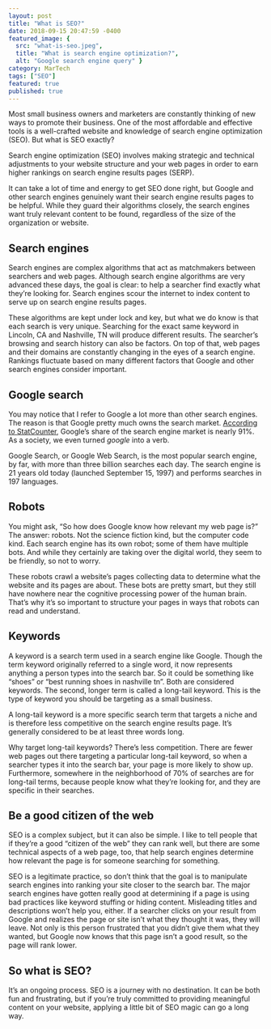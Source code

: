 ```yaml
---
layout: post
title: "What is SEO?"
date: 2018-09-15 20:47:59 -0400
featured_image: {
  src: "what-is-seo.jpeg",
  title: "What is search engine optimization?",
  alt: "Google search engine query" }
category: MarTech
tags: ["SEO"]
featured: true
published: true
---
```


Most small business owners and marketers are constantly thinking of new ways to promote their business. One of the most affordable and effective tools is a well-crafted website and knowledge of search engine optimization (SEO). But what is SEO exactly?

Search engine optimization (SEO) involves making strategic and technical adjustments to your website structure and your web pages in order to earn higher rankings on search engine results pages (SERP).

It can take a lot of time and energy to get SEO done right, but Google and other search engines genuinely want their search engine results pages to be helpful. While they guard their algorithms closely, the search engines want truly relevant content to be found, regardless of the size of the organization or website.

## Search engines

Search engines are complex algorithms that act as matchmakers between searchers and web pages. Although search engine algorithms are very advanced these days, the goal is clear: to help a searcher find exactly what they’re looking for. Search engines scour the internet to index content to serve up on search engine results pages.

These algorithms are kept under lock and key, but what we do know is that each search is very unique. Searching for the exact same keyword in Lincoln, CA and Nashville, TN will produce different results. The searcher’s browsing and search history can also be factors. On top of that, web pages and their domains are constantly changing in the eyes of a search engine. Rankings fluctuate based on many different factors that Google and other search engines consider important.

## Google search

You may notice that I refer to Google a lot more than other search engines. The reason is that Google pretty much owns the search market. [According to StatCounter](http://gs.statcounter.com/search-engine-market-share), Google’s share of the search engine market is nearly 91%. As a society, we even turned *google* into a verb.

Google Search, or Google Web Search, is the most popular search engine, by far, with more than three billion searches each day. The search engine is 21 years old today (launched September 15, 1997) and performs searches in 197 languages.

## Robots

You might ask, “So how does Google know how relevant my web page is?” The answer: robots. Not the science fiction kind, but the computer code kind. Each search engine has its own robot; some of them have multiple bots. And while they certainly are taking over the digital world, they seem to be friendly, so not to worry.

These robots crawl a website’s pages collecting data to determine what the website and its pages are about. These bots are pretty smart, but they still have nowhere near the cognitive processing power of the human brain. That’s why it’s so important to structure your pages in ways that robots can read and understand.

## Keywords

A keyword is a search term used in a search engine like Google. Though the term keyword originally referred to a single word, it now represents anything a person types into the search bar. So it could be something like “shoes” or “best running shoes in nashville tn”. Both are considered keywords. The second, longer term is called a long-tail keyword. This is the type of keyword you should be targeting as a small business.

A long-tail keyword is a more specific search term that targets a niche and is therefore less competitive on the search engine results page. It’s generally considered to be at least three words long.

Why target long-tail keywords? There’s less competition. There are fewer web pages out there targeting a particular long-tail keyword, so when a searcher types it into the search bar, your page is more likely to show up. Furthermore, somewhere in the neighborhood of 70% of searches are for long-tail terms, because people know what they’re looking for, and they are specific in their searches.

## Be a good citizen of the web

SEO is a complex subject, but it can also be simple. I like to tell people that if they’re a good “citizen of the web” they can rank well, but there are some technical aspects of a web page, too, that help search engines determine how relevant the page is for someone searching for something.

SEO is a legitimate practice, so don’t think that the goal is to manipulate search engines into ranking your site closer to the search bar. The major search engines have gotten really good at determining if a page is using bad practices like keyword stuffing or hiding content. Misleading titles and descriptions won’t help you, either. If a searcher clicks on your result from Google and realizes the page or site isn’t what they thought it was, they will leave. Not only is this person frustrated that you didn’t give them what they wanted, but Google now knows that this page isn’t a good result, so the page will rank lower.

## So what is SEO?

It’s an ongoing process. SEO is a journey with no destination. It can be both fun and frustrating, but if you’re truly committed to providing meaningful content on your website, applying a little bit of SEO magic can go a long way.